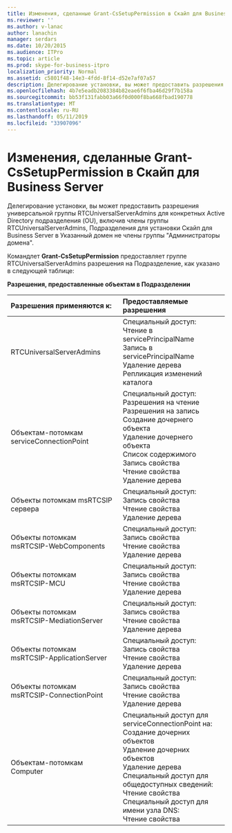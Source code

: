```yaml
---
title: Изменения, сделанные Grant-CsSetupPermission в Скайп для Business Server
ms.reviewer: ''
ms.author: v-lanac
author: lanachin
manager: serdars
ms.date: 10/20/2015
ms.audience: ITPro
ms.topic: article
ms.prod: skype-for-business-itpro
localization_priority: Normal
ms.assetid: c5801f48-14e3-4fdd-8f14-d52e7af07a57
description: Делегирование установки, вы может предоставить разрешения универсальной группы RTCUniversalServerAdmins для конкретных Active Directory подразделения (OU), включив члены группы RTCUniversalServerAdmins, Подразделения для установки Скайп для Business Server в Указанный домен не члены группы "Администраторы домена".
ms.openlocfilehash: 4b7e5eadb2083384b82eae6f6fba46d29f7b158a
ms.sourcegitcommit: bb53f131fabb03a66f0d000f8ba668fbad190778
ms.translationtype: MT
ms.contentlocale: ru-RU
ms.lasthandoff: 05/11/2019
ms.locfileid: "33907096"
---
```

# <a name="changes-made-by-grant-cssetuppermission-in-skype-for-business-server"></a>Изменения, сделанные Grant-CsSetupPermission в Скайп для Business Server
 
Делегирование установки, вы может предоставить разрешения универсальной группы RTCUniversalServerAdmins для конкретных Active Directory подразделения (OU), включив члены группы RTCUniversalServerAdmins, Подразделения для установки Скайп для Business Server в Указанный домен не члены группы "Администраторы домена". 
  
Командлет **Grant-CsSetupPermission** предоставляет группе RTCUniversalServerAdmins разрешения на Подразделение, как указано в следующей таблице:
  
**Разрешения, предоставленные объектам в Подразделении**

|**Разрешения применяются к:**|**Предоставляемые разрешения**|
|:-----|:-----|
|RTCUniversalServerAdmins  <br/> | Специальный доступ: <br/>  Чтение в servicePrincipalName <br/>  Запись в servicePrincipalName <br/>  Удаление дерева <br/>  Репликация изменений каталога <br/> |
|Объектам-потомкам serviceConnectionPoint  <br/> | Специальный доступ: <br/>  Разрешения на чтение <br/>  Разрешения на запись <br/>  Создание дочернего объекта <br/>  Удаление дочернего объекта <br/>  Список содержимого <br/>  Запись свойства <br/>  Чтение свойства <br/>  Удаление дерева <br/> |
|Объекты потомкам msRTCSIP сервера  <br/> | Специальный доступ: <br/>  Запись свойства <br/>  Чтение свойства <br/>  Удаление дерева <br/> |
|Объекты потомкам msRTCSIP-WebComponents  <br/> | Специальный доступ: <br/>  Запись свойства <br/>  Чтение свойства <br/>  Удаление дерева <br/> |
|Объекты потомкам msRTCSIP-MCU  <br/> | Специальный доступ: <br/>  Запись свойства <br/>  Чтение свойства <br/>  Удаление дерева <br/> |
|Объекты потомкам msRTCSIP-MediationServer  <br/> | Специальный доступ: <br/>  Запись свойства <br/>  Чтение свойства <br/>  Удаление дерева <br/> |
|Объекты потомкам msRTCSIP-ApplicationServer  <br/> | Специальный доступ: <br/>  Запись свойства <br/>  Чтение свойства <br/>  Удаление дерева <br/> |
|Объекты потомкам msRTCSIP-ConnectionPoint  <br/> | Специальный доступ: <br/>  Запись свойства <br/>  Чтение свойства <br/>  Удаление дерева <br/> |
|Объектам-потомкам Computer  <br/> | Специальный доступ для serviceConnectionPoint на: <br/>  Создание дочерних объектов <br/>  Удаление дочерних объектов <br/>  Удаление дерева <br/>  Специальный доступ для общедоступных сведений: <br/>  Чтение свойства <br/>  Специальный доступ для имени узла DNS: <br/>  Чтение свойства <br/> |
   

